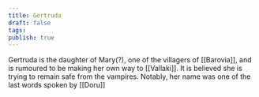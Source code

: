 ```yaml
---
title: Gertruda
draft: false
tags: 
publish: true
---
```

Gertruda is the daughter of Mary(?), one of the villagers of [[Barovia]], and is rumoured to be making her own way to [[Vallaki]]. It is believed she is trying to remain safe from the vampires. Notably, her name was one of the last words spoken by [[Doru]]